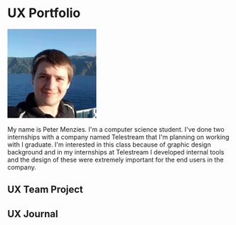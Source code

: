# UX Portfolio

<img src="assets/16114624_649188098594244_1056853292021369709_n.jpg" width="200" />

My name is Peter Menzies. I'm a computer science student. I've done two internships with a company named Telestream that I'm planning on working with I graduate. I'm interested in this class because of graphic design background and in my internships at Telestream I developed internal tools and the design of these were extremely important for the end users in the company.

## UX Team Project


## UX Journal

